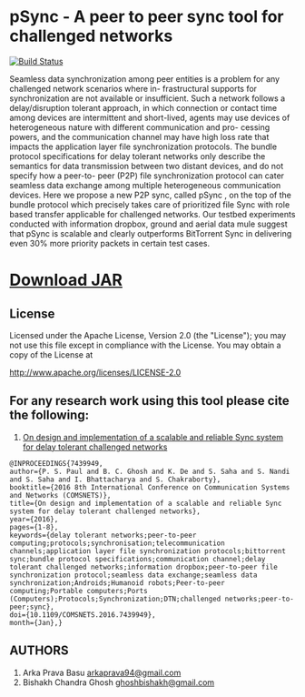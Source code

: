 pSync - A peer to peer sync tool for challenged networks
=========================================================

[![Build Status](https://travis-ci.org/ItsForkIT/psync-pc.svg?branch=master)](https://travis-ci.org/ItsForkIT/psync-pc)

Seamless  data  synchronization  among  peer  entities
is  a  problem  for  any  challenged  network  scenarios  where  in-
frastructural  supports  for  synchronization  are  not  available  or
insufficient.  Such  a  network  follows  a  delay/disruption  tolerant
approach,  in  which  connection  or  contact  time  among  devices
are   intermittent   and   short-lived,   agents   may   use   devices   of
heterogeneous  nature  with  different  communication  and  pro-
cessing  powers,  and  the  communication  channel  may  have  high
loss  rate  that  impacts  the  application  layer  file  synchronization
protocols.  The  bundle  protocol  specifications  for  delay  tolerant
networks   only   describe   the   semantics   for   data   transmission
between  two  distant  devices,  and  do  not  specify  how  a  peer-to-
peer (P2P) file synchronization protocol can cater seamless data
exchange among multiple heterogeneous communication devices.
Here we propose a new P2P sync, called
pSync
, on the top
of the bundle protocol which precisely takes care of prioritized file
Sync with role based transfer applicable for challenged networks.
Our  testbed  experiments  conducted  with  information  dropbox,
ground  and  aerial  data  mule  suggest  that
pSync
is  scalable  and
clearly outperforms BitTorrent Sync in delivering even
30%
more
priority  packets  in  certain  test  cases.


# [Download JAR](https://github.com/ghoshbishakh/psync-pc/raw/master/distributables/psync-pc-jar-with-dependencies.jar)

## License

Licensed under the Apache License, Version 2.0 (the "License"); you may not use this file except in compliance with the License. You may obtain a copy of the License at

http://www.apache.org/licenses/LICENSE-2.0


## For any research work using this tool please cite the following:

1. [On design and implementation of a scalable and reliable Sync system for delay tolerant challenged networks](http://ieeexplore.ieee.org/abstract/document/7439949/)

```
@INPROCEEDINGS{7439949,
author={P. S. Paul and B. C. Ghosh and K. De and S. Saha and S. Nandi and S. Saha and I. Bhattacharya and S. Chakraborty},
booktitle={2016 8th International Conference on Communication Systems and Networks (COMSNETS)},
title={On design and implementation of a scalable and reliable Sync system for delay tolerant challenged networks},
year={2016},
pages={1-8},
keywords={delay tolerant networks;peer-to-peer computing;protocols;synchronisation;telecommunication channels;application layer file synchronization protocols;bittorrent sync;bundle protocol specifications;communication channel;delay tolerant challenged networks;information dropbox;peer-to-peer file synchronization protocol;seamless data exchange;seamless data synchronization;Androids;Humanoid robots;Peer-to-peer computing;Portable computers;Ports (Computers);Protocols;Synchronization;DTN;challenged networks;peer-to-peer;sync},
doi={10.1109/COMSNETS.2016.7439949},
month={Jan},}
```

## AUTHORS

1. Arka Prava Basu [arkaprava94@gmail.com](mailto:arkaprava94@gmail.com)
2. Bishakh Chandra Ghosh [ghoshbishakh@gmail.com](mailto:ghoshbishakh@gmail.com)
